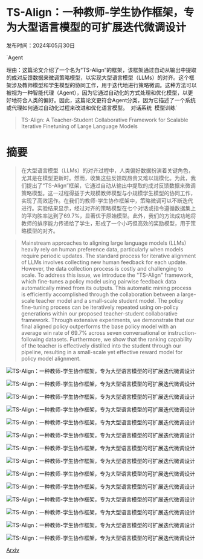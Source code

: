 # TS-Align：一种教师-学生协作框架，专为大型语言模型的可扩展迭代微调设计

发布时间：2024年05月30日

`Agent

理由：这篇论文介绍了一个名为“TS-Align”的框架，该框架通过自动从输出中提取的成对反馈数据来微调策略模型，以实现大型语言模型（LLMs）的对齐。这个框架涉及教师模型和学生模型的协同工作，用于迭代地进行策略微调。这种方法可以被视为一种智能代理（Agent），因为它通过自动化的方式处理和优化模型，以更好地符合人类的偏好。因此，这篇论文更符合Agent分类，因为它描述了一个系统或代理如何通过自动化过程来改进和优化语言模型。` `对话系统` `模型训练`

> TS-Align: A Teacher-Student Collaborative Framework for Scalable Iterative Finetuning of Large Language Models

# 摘要

> 在大型语言模型（LLMs）的对齐过程中，人类偏好数据扮演着关键角色，尤其是在模型更新时。然而，收集这些反馈既昂贵又难以规模化。为此，我们提出了“TS-Align”框架，它通过自动从输出中提取的成对反馈数据来微调策略模型。这一过程得益于大规模教师模型与小规模学生模型的协同工作，实现了高效运作。在我们的教师-学生协作框架中，策略微调可以不断迭代进行。实验结果显示，经过对齐的策略模型在七个对话或指令遵循数据集上的平均胜率达到了69.7%，显著优于原始模型。此外，我们的方法成功地将教师的排序能力传递给了学生，形成了一个小巧但高效的奖励模型，用于策略模型的对齐。

> Mainstream approaches to aligning large language models (LLMs) heavily rely on human preference data, particularly when models require periodic updates. The standard process for iterative alignment of LLMs involves collecting new human feedback for each update. However, the data collection process is costly and challenging to scale. To address this issue, we introduce the "TS-Align" framework, which fine-tunes a policy model using pairwise feedback data automatically mined from its outputs. This automatic mining process is efficiently accomplished through the collaboration between a large-scale teacher model and a small-scale student model. The policy fine-tuning process can be iteratively repeated using on-policy generations within our proposed teacher-student collaborative framework. Through extensive experiments, we demonstrate that our final aligned policy outperforms the base policy model with an average win rate of 69.7% across seven conversational or instruction-following datasets. Furthermore, we show that the ranking capability of the teacher is effectively distilled into the student through our pipeline, resulting in a small-scale yet effective reward model for policy model alignment.

![TS-Align：一种教师-学生协作框架，专为大型语言模型的可扩展迭代微调设计](../../../paper_images/2405.20215/pa_architecture.png)

![TS-Align：一种教师-学生协作框架，专为大型语言模型的可扩展迭代微调设计](../../../paper_images/2405.20215/x1.png)

![TS-Align：一种教师-学生协作框架，专为大型语言模型的可扩展迭代微调设计](../../../paper_images/2405.20215/x2.png)

![TS-Align：一种教师-学生协作框架，专为大型语言模型的可扩展迭代微调设计](../../../paper_images/2405.20215/x3.png)

![TS-Align：一种教师-学生协作框架，专为大型语言模型的可扩展迭代微调设计](../../../paper_images/2405.20215/x4.png)

![TS-Align：一种教师-学生协作框架，专为大型语言模型的可扩展迭代微调设计](../../../paper_images/2405.20215/x5.png)

![TS-Align：一种教师-学生协作框架，专为大型语言模型的可扩展迭代微调设计](../../../paper_images/2405.20215/x6.png)

![TS-Align：一种教师-学生协作框架，专为大型语言模型的可扩展迭代微调设计](../../../paper_images/2405.20215/x7.png)

![TS-Align：一种教师-学生协作框架，专为大型语言模型的可扩展迭代微调设计](../../../paper_images/2405.20215/x8.png)

![TS-Align：一种教师-学生协作框架，专为大型语言模型的可扩展迭代微调设计](../../../paper_images/2405.20215/x9.png)

![TS-Align：一种教师-学生协作框架，专为大型语言模型的可扩展迭代微调设计](../../../paper_images/2405.20215/x10.png)

![TS-Align：一种教师-学生协作框架，专为大型语言模型的可扩展迭代微调设计](../../../paper_images/2405.20215/x11.png)

![TS-Align：一种教师-学生协作框架，专为大型语言模型的可扩展迭代微调设计](../../../paper_images/2405.20215/x12.png)

![TS-Align：一种教师-学生协作框架，专为大型语言模型的可扩展迭代微调设计](../../../paper_images/2405.20215/x13.png)

[Arxiv](https://arxiv.org/abs/2405.20215)
